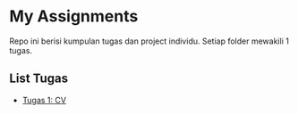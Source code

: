 # My Assignments
Repo ini berisi kumpulan tugas dan project individu. Setiap folder mewakili 1 tugas.

## List Tugas
- [Tugas 1: CV](./tugas-1)